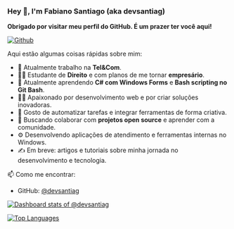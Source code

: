 ### Hey 👋, I'm Fabiano Santiago (aka devsantiag)

**Obrigado por visitar meu perfil do GitHub. É um prazer ter você aqui!**

[![Github](https://img.shields.io/github/followers/devsantiag?label=Follow&style=social)](https://github.com/devsantiag)

Aqui estão algumas coisas rápidas sobre mim:

- 💼 Atualmente trabalho na **Tel&Com**.
- 👨‍🎓 Estudante de **Direito** e com planos de me tornar **empresário**.
- 🌱 Atualmente aprendendo **C# com Windows Forms** e **Bash scripting no Git Bash**.
- 🧑‍💻 Apaixonado por desenvolvimento web e por criar soluções inovadoras.
- 🔧 Gosto de automatizar tarefas e integrar ferramentas de forma criativa.
- 👯 Buscando colaborar com **projetos open source** e aprender com a comunidade.
- ⚙️ Desenvolvendo aplicações de atendimento e ferramentas internas no Windows.
- ✍️ Em breve: artigos e tutoriais sobre minha jornada no desenvolvimento e tecnologia.

📫 Como me encontrar:
- GitHub: [@devsantiag](https://github.com/devsantiag)

[![Dashboard stats of @devsantiag](https://next.ossinsight.io/widgets/official/compose-user-dashboard-stats/thumbnail.png?user_id=98044979&image_size=auto&color_scheme=light)](https://next.ossinsight.io/widgets/official/compose-user-dashboard-stats?user_id=98044979)

[![Top Languages](https://next.ossinsight.io/widgets/user-languages/thumbnail.png?user_id=98044979)](https://next.ossinsight.io/widgets/user-languages?user_id=98044979)

<!--
**devsantiag/devsantiag** é um ✨ _repositório especial_ ✨ porque seu `README.md` (este arquivo) aparece no seu perfil GitHub.

Aqui vão algumas ideias pra te ajudar a manter atualizado:

- 💼 Onde trabalho atualmente ...
- 🌱 O que estou aprendendo no momento ...
- 👯 Com o que quero colaborar ...
- 🤔 Estou buscando ajuda com ...
- 💬 Me pergunte sobre ...
- 📫 Como me contatar ...
- 😄 Pronomes ...
- ⚡ Curiosidade divertida ...
-->
